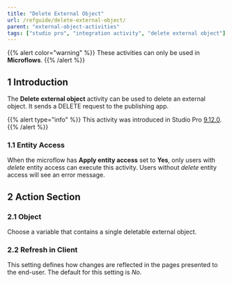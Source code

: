 ```yaml
---
title: "Delete External Object"
url: /refguide/delete-external-object/
parent: "external-object-activities"
tags: ["studio pro", "integration activity", "delete external object"]
---
```

{{% alert color="warning" %}}
These activities can only be used in **Microflows**.
{{% /alert %}}

## 1 Introduction

The **Delete external object** activity can be used to delete an external object. It sends a DELETE request to the publishing app.

{{% alert type="info" %}}
This activity was introduced in Studio Pro [9.12.0](/releasenotes/studio-pro/9.12/).
{{% /alert %}}

### 1.1 Entity Access

When the microflow has **Apply entity access** set to **Yes**, only users with *delete* entity access can execute this activity. Users without *delete* entity access will see an error message.

## 2 Action Section

### 2.1 Object

Choose a variable that contains a single deletable external object.

### 2.2 Refresh in Client

This setting defines how changes are reflected in the pages presented to the end-user. The default for this setting is *No*.
